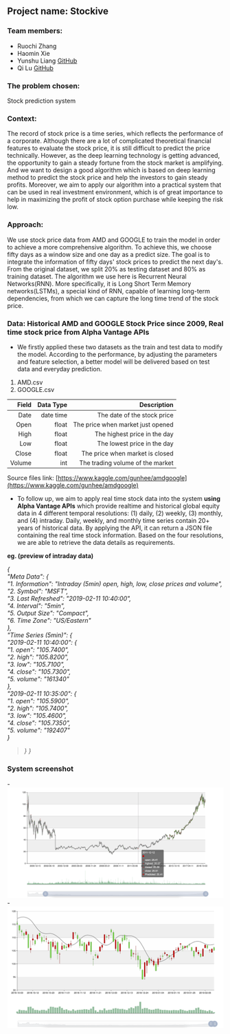 ## Project name: Stockive

### Team members:
- Ruochi Zhang
- Haomin Xie
- Yunshu Liang  [GitHub](https://github.com/liangz0089)
- Qi Lu [GitHub](https://github.com/FawneLu)

### The problem chosen:
Stock prediction system

### Context:

The record of stock price is a time series, which reflects
the performance of a corporate. Although there are a lot of complicated
theoretical financial features to evaluate the stock price, it is still
difficult to predict the price technically. However, as the deep
learning technology is getting advanced, the opportunity to gain a
steady fortune from the stock market is amplifying. And we want to
design a good algorithm which is based on deep learning method to
predict the stock price and help the investors to gain steady profits.
Moreover, we aim to apply our algorithm into a practical system that can
be used in real investment environment, which is of great importance to
help in maximizing the profit of stock option purchase while keeping the
risk low.

### Approach:

We use stock price data from AMD and GOOGLE to train the
model in order to achieve a more comprehensive algorithm. To achieve
this, we choose fifty days as a window size and one day as a predict
size. The goal is to integrate the information of fifty days' stock
prices to predict the next day's. From the original dataset, we split
20% as testing dataset and 80% as training dataset. The algorithm we use
here is Recurrent Neural Networks(RNN). More specifically, it is Long
Short Term Memory networks(LSTMs), a special kind of RNN, capable of
learning long-term dependencies, from which we can capture the long time
trend of the stock price.

### Data: Historical AMD and GOOGLE Stock Price since 2009, Real time stock price from Alpha Vantage APIs


- We firstly applied these two datasets as the train and test data to modify the model. According to the performance, by adjusting the parameters and feature selection, a better model will be delivered based on test data and everyday prediction.

1. AMD.csv
2. GOOGLE.csv


  **Field**|   **Data Type** |  **Description**
  |---:|---:|---:|
  Date     |   date time     |  The date of the stock price
  Open     |  float          | The price when market just opened
  High     |   float         |  The highest price in the day
  Low      |   float         |  The lowest price in the day
  Close    |   float         |  The price when market is closed
  Volume   |   int           |  The trading volume of the market

Source files link:
[https://www.kaggle.com/gunhee/amdgoogle](https://www.kaggle.com/gunhee/amdgoogle)


- To follow up, we aim to apply real time stock data into the system **using Alpha Vantage APIs** which provide realtime and historical global equity data in 4 different temporal resolutions: (1) daily, (2) weekly, (3) monthly, and (4) intraday. Daily, weekly, and monthly time series contain 20+ years of historical data. By applying the API, it can return a JSON file containing the real time stock information. Based on the four resolutions, we are able to retrieve the data details as
requirements.

**eg. (preview of intraday data)**

*{\
\"Meta Data\": {\
\"1. Information\": \"Intraday (5min) open, high, low, close prices and
volume\",\
\"2. Symbol\": \"MSFT\",\
\"3. Last Refreshed\": \"2019-02-11 10:40:00\",\
\"4. Interval\": \"5min\",\
\"5. Output Size\": \"Compact\",\
\"6. Time Zone\": \"US/Eastern\"\
},\
\"Time Series (5min)\": {\
\"2019-02-11 10:40:00\": {\
\"1. open\": \"105.7400\",\
\"2. high\": \"105.8200\",\
\"3. low\": \"105.7100\",\
\"4. close\": \"105.7300\",\
\"5. volume\": \"161340\"\
},\
\"2019-02-11 10:35:00\": {\
\"1. open\": \"105.5900\",\
\"2. high\": \"105.7400\",\
\"3. low\": \"105.4600\",\
\"4. close\": \"105.7350\",\
\"5. volume\": \"192407\"\
}*

> *}*
*}*



### System screenshot
-![](screenshots/1.png)
-![](screenshots/2.png)